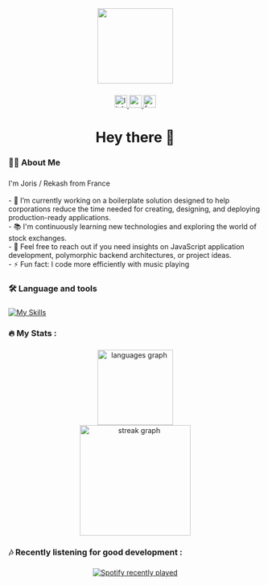 <div align="center">
  <img height="150" src="https://www.bj-treklife.fr/_next/image?url=%2Fimages%2Fa-propos%2Fjoris-benmehal-ski.webp&w=1200&q=90"  />
</div>

###

<div align="center">
  <a href="https://www.linkedin.com/in/joris-benmehal-6266a427a/" target="_blank">
    <img src="https://img.shields.io/static/v1?message=LinkedIn&logo=linkedin&label=&color=0077B5&logoColor=white&labelColor=&style=for-the-badge" height="25" alt="linkedin logo"  />
  </a>
  <a href="https://www.youtube.com/@rekash1571" target="_blank">
    <img src="https://img.shields.io/static/v1?message=Youtube&logo=youtube&label=&color=FF0000&logoColor=white&labelColor=&style=for-the-badge" height="25" alt="youtube logo"  />
  </a>
  <a href="https://www.facebook.com/people/BJ-Treklife/61553734114609/" target="_blank">
    <img src="https://img.shields.io/static/v1?message=Facebook&logo=facebook&label=&color=1877F2&logoColor=white&labelColor=&style=for-the-badge" height="25" alt="facebook logo"  />
  </a>
</div>

###

<h1 align="center">Hey there 👋</h1>

###

<h3 align="left">👩‍💻 About Me</h3>

###

<p align="left">I'm Joris / Rekash from France<br><br>- 🔭 I’m currently working on a boilerplate solution designed to help corporations reduce the time needed for creating, designing, and deploying production-ready applications.<br>- 📚 I'm continuously learning new technologies and exploring the world of stock exchanges.<br>- 💬 Feel free to reach out if you need insights on JavaScript application development, polymorphic backend architectures, or project ideas.<br>- ⚡ Fun fact: I code more efficiently with music playing</p>

###

<h3 align="left">🛠 Language and tools</h3>

###

[![My Skills](https://skillicons.dev/icons?i=js,ts,html,css,react,nextjs,vue,redux,pinia,nodejs,express,mongodb,tailwind,sass,git,github,githubactions,jest,vitest,figma,vercel,figma,xd)](https://skillicons.dev)

###

<h3 align="left">🔥   My Stats :</h3>

###

<div align="center">
  <img src="https://github-readme-stats.vercel.app/api/top-langs?username=notRekash&locale=en&hide_title=true&layout=compact&card_width=320&langs_count=5&theme=dark&hide_border=true&order=2" height="150" alt="languages graph" /> <br>
  <img src="https://streak-stats.demolab.com?user=notRekash&locale=en&mode=daily&theme=dark&hide_border=true&border_radius=5&order=3" height="220" alt="streak graph"  />
</div>

###

<h3 align="left">🎶 Recently listening for good development :</h3>

###

<div align="center">
  <a href="https://open.spotify.com/user/skkygd13cg1bxerkvsom3cpzz">
    <img src="https://spotify-recently-played-readme.vercel.app/api?user=skkygd13cg1bxerkvsom3cpzz&count=5&unique=true" alt="Spotify recently played"  />
  </a>
</div>

###
